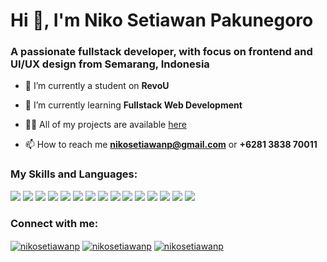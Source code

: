 <h1>Hi 👋, I'm Niko Setiawan Pakunegoro</h1>
<h3>A passionate fullstack developer, with focus on frontend and UI/UX design from Semarang, Indonesia</h3>

- 🔭 I’m currently a student on **RevoU**

- 🌱 I’m currently learning **Fullstack Web Development**

- 👨‍💻 All of my projects are available [here](https://github.com/nikosetiawanp?tab=repositories)

- 📫 How to reach me **nikosetiawanp@gmail.com** or **+6281 3838 70011**

<h3 align="left">My Skills and Languages:</h3>
<div>
<img src = "https://img.shields.io/badge/HTML5-E34F26?style=for-the-badge&logo=html5&logoColor=white"/>
<img src = "https://img.shields.io/badge/CSS3-1572B6?style=for-the-badge&logo=css3&logoColor=white"/>
<img src = "https://img.shields.io/badge/Tailwind_CSS-38B2AC?style=for-the-badge&logo=tailwind-css&logoColor=white"/>
<img src = "https://img.shields.io/badge/Figma-F24E1E?style=for-the-badge&logo=figma&logoColor=white"/>
<img src = "https://img.shields.io/badge/JavaScript-F7DF1E?style=for-the-badge&logo=javascript&logoColor=black"/>
<img src = "https://img.shields.io/badge/Node.js-43853D?style=for-the-badge&logo=node.js&logoColor=white"/>
<img src = "https://img.shields.io/badge/Express.js-404D59?style=for-the-badge"/>
<img src = "https://img.shields.io/badge/NEST.JS-red?style=for-the-badge&logo=appveyor?color=#E21F50"/>
<img src = "https://img.shields.io/badge/Google_Cloud-4285F4?style=for-the-badge&logo=google-cloud&logoColor=white"/>
<img src = "https://img.shields.io/badge/PostgreSQL-316192?style=for-the-badge&logo=postgresql&logoColor=white"/>
<img src = "https://img.shields.io/badge/MongoDB-4EA94B?style=for-the-badge&logo=mongodb&logoColor=white"/>
<img src = "https://img.shields.io/badge/GIT-E44C30?style=for-the-badge&logo=git&logoColor=white"/>
<img src = "https://img.shields.io/badge/Ubuntu-E95420?style=for-the-badge&logo=ubuntu&logoColor=white"/>
<img src = "https://img.shields.io/badge/Adobe%20Photoshop-31A8FF?style=for-the-badge&logo=Adobe%20Photoshop&logoColor=black"/>
<img src = "https://img.shields.io/badge/Adobe%20Illustrator-FF9A00?style=for-the-badge&logo=adobe%20illustrator&logoColor=white"/>
</div>

<h3 align="left">Connect with me:</h3>


<p align="left">
<a href="https://linkedin.com/in/nikosetiawanp" target="blank"><img align="center" src="https://img.shields.io/badge/LinkedIn-0077B5?style=for-the-badge&logo=linkedin&logoColor=white" alt="nikosetiawanp"/></a>
<a href="https://twitter.com/nikosetiawanp" target="blank"><img align="center" src="https://img.shields.io/badge/Twitter-1DA1F2?style=for-the-badge&logo=twitter&logoColor=white" alt="nikosetiawanp"/></a>
<a href="https://www.codewars.com/users/nikosetiawanp" target="blank"><img align="center" src="https://img.shields.io/badge/Codewars-B1361E?style=for-the-badge&logo=Codewars&logoColor=white" alt="nikosetiawanp"/></a>
</p>


